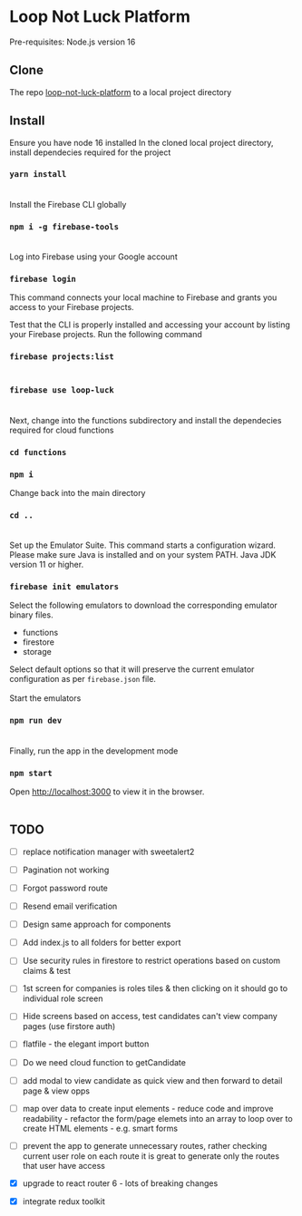 # Loop Not Luck Platform

Pre-requisites:
Node.js version 16

## Clone
The repo [loop-not-luck-platform](https://github.com/ranga27/loop-not-luck-platform) to a local project directory
## Install
Ensure you have node 16 installed
In the cloned local project directory, install dependecies required for the project
### `yarn install`</br></br>
Install the Firebase CLI globally
### `npm i -g firebase-tools`</br></br>
Log into Firebase using your Google account
### `firebase login`
This command connects your local machine to Firebase and grants you access to your Firebase projects.

Test that the CLI is properly installed and accessing your account by listing your Firebase projects. Run the following command
### `firebase projects:list`</br></br>
### `firebase use loop-luck`</br></br>
Next, change into the functions subdirectory and install the dependecies required for cloud functions
### `cd functions`
### `npm i`
Change back into the main directory
### `cd ..`</br></br>
Set up the Emulator Suite. This command starts a configuration wizard. Please make sure Java is installed and on your system PATH. Java JDK version 11 or higher.

### `firebase init emulators`
Select the following emulators to download the corresponding emulator binary files. 
* functions
* firestore
* storage

Select default options so that it will preserve the current emulator configuration as per `firebase.json` file.</br></br>
Start the emulators 
### `npm run dev`</br></br>
Finally, run the app in the development mode
### `npm start`
Open [http://localhost:3000](http://localhost:3000) to view it in the browser.</br></br>
## TODO

- [ ] replace notification manager with sweetalert2
- [ ] Pagination not working
- [ ] Forgot password route
- [ ] Resend email verification
- [ ] Design same approach for components
- [ ] Add index.js to all folders for better export
- [ ] Use security rules in firestore to restrict operations based on custom claims & test
- [ ] 1st screen for companies is roles tiles & then clicking on it should go to individual role screen
- [ ] Hide screens based on access, test candidates can't view company pages (use firstore auth)
- [ ] flatfile - the elegant import button
- [ ] Do we need cloud function to getCandidate
- [ ] add modal to view candidate as quick view and then forward to detail page & view opps
- [ ] map over data to create input elements - reduce code and improve readability - refactor the form/page elemets into an array to loop over to create HTML elements - e.g. smart forms
- [ ] prevent the app to generate unnecessary routes, rather checking current user role on each route it is great to generate only the routes that user have access
- [x] upgrade to react router 6 - lots of breaking changes
- [x] integrate redux toolkit

